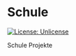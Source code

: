 # Schule

 [![License: Unlicense](https://img.shields.io/badge/license-Unlicense-blue.svg)](http://unlicense.org/)

Schule Projekte
